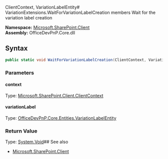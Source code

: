 ClientContext, VariationLabelEntity# VariationExtensions.WaitForVariationLabelCreation members
Wait for the variation label creation  

**Namespace:** [Microsoft.SharePoint.Client](Microsoft.SharePoint.Client.md)  
**Assembly:** OfficeDevPnP.Core.dll  
## Syntax
```C#
public static void WaitForVariationLabelCreation(ClientContext, VariationLabelEntity)
```
### Parameters
#### context
Type: [Microsoft.SharePoint.Client.ClientContext](Microsoft.SharePoint.Client.ClientContext.md) 
#### 
#### variationLabel
Type: [OfficeDevPnP.Core.Entities.VariationLabelEntity](OfficeDevPnP.Core.Entities.VariationLabelEntity.md) 
#### 
### Return Value
Type: [System.Void](System.Void.md)## See also
- [Microsoft.SharePoint.Client](Microsoft.SharePoint.Client.md)
